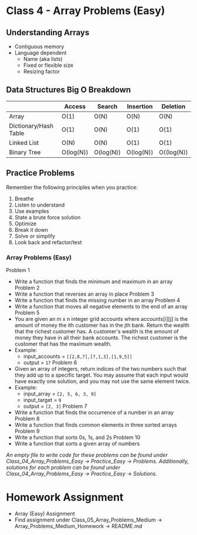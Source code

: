 # Class 4 - Array Problems (Easy)

## Understanding Arrays
- Contiguous memory
- Language dependent
    - Name (aka lists)
    - Fixed or flexible size
    - Resizing factor

## Data Structures Big O Breakdown

| | Access | Search | Insertion | Deletion |
| --- | --- | --- | --- | --- |
| Array | O(1) | O(N) | O(N) | O(N) |
| Dictionary/Hash Table | O(1) | O(N) | O(1) | O(1) |
| Linked List | O(N) | O(N) | O(1) | O(1) |
| Binary Tree | O(log(N)) | O(log(N)) | O(log(N)) | O((log(N)) |

## Practice Problems
Remember the following principles when you practice:
1. Breathe
2. Listen to understand
3. Use examples
4. State a brute force solution
5. Optimize
6. Break it down
7. Solve or simplify
8. Look back and refactor/test

### Array Problems (Easy)
Problem 1
- Write a function that finds the minimum and maximum in an array 
Problem 2
- Write a function that reverses an array in place
Problem 3
- Write a function that finds the missing number in an array
Problem 4
- Write a function that moves all negative elements to the end of an array
Problem 5
- You are given an m x n integer grid accounts where accounts[i][j] is the amount of money the ith customer has in the jth bank. Return the wealth that the richest customer has. A customer's wealth is the amount of money they have in all their bank accounts. The richest customer is the customer that has the maximum wealth.
- Example: 
    - input_accounts = `[[2,8,7],[7,1,3],[1,9,5]]`
    - output = `17`
Problem 6
- Given an array of integers, return indices of the two numbers such that they add up to a specific target. You may assume that each input would have exactly one solution, and you may not use the same element twice.
- Example:
    - input_array = `[2, 5, 6, 3, 9]`
    - input_target = `9`
    - output = `[2, 3]`
Problem 7
- Write a function that finds the occurrence of a number in an array
Problem 8
- Write a function that finds common elements in three sorted arrays
Problem 9
- Write a function that sorts 0s, 1s, and 2s
Problem 10
- Write a function that sorts a given array of numbers

*An empty file to write code for these problems can be found under Class_04_Array_Problems_Easy -> Practice_Easy -> Problems. Additionally, solutions for each problem can be found under Class_04_Array_Problems_Easy -> Practice_Easy -> Solutions.*

# Homework Assignment
- Array (Easy) Assignment
- Find assignment under Class_05_Array_Problems_Medium -> Array_Problems_Medium_Homework -> README.md